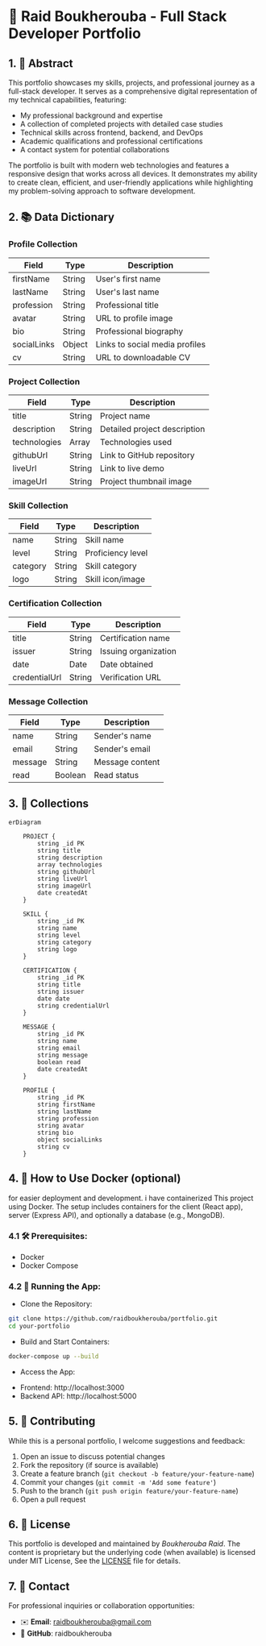 # 🚀 Raid Boukherouba - Full Stack Developer Portfolio

## 1. 📄 Abstract

This portfolio showcases my skills, projects, and professional journey as a full-stack developer. It serves as a comprehensive digital representation of my technical capabilities, featuring:

* My professional background and expertise
* A collection of completed projects with detailed case studies
* Technical skills across frontend, backend, and DevOps
* Academic qualifications and professional certifications
* A contact system for potential collaborations

The portfolio is built with modern web technologies and features a responsive design that works across all devices. It demonstrates my ability to create clean, efficient, and user-friendly applications while highlighting my problem-solving approach to software development.

## 2. 📚 Data Dictionary

### Profile Collection
| Field | Type | Description |
|-------|------|-------------|
| firstName | String | User's first name |
| lastName | String | User's last name |
| profession | String | Professional title |
| avatar | String | URL to profile image |
| bio | String | Professional biography |
| socialLinks | Object | Links to social media profiles |
| cv | String | URL to downloadable CV |

### Project Collection
| Field | Type | Description |
|-------|------|-------------|
| title | String | Project name |
| description | String | Detailed project description |
| technologies | Array | Technologies used |
| githubUrl | String | Link to GitHub repository |
| liveUrl | String | Link to live demo |
| imageUrl | String | Project thumbnail image |

### Skill Collection
| Field | Type | Description |
|-------|------|-------------|
| name | String | Skill name |
| level | String | Proficiency level |
| category | String | Skill category |
| logo | String | Skill icon/image |

### Certification Collection
| Field | Type | Description |
|-------|------|-------------|
| title | String | Certification name |
| issuer | String | Issuing organization |
| date | Date | Date obtained |
| credentialUrl | String | Verification URL |

### Message Collection
| Field | Type | Description |
|-------|------|-------------|
| name | String | Sender's name |
| email | String | Sender's email |
| message | String | Message content |
| read | Boolean | Read status |

## 3. 🧠 Collections

```mermaid
erDiagram
    
    PROJECT {
        string _id PK
        string title
        string description
        array technologies
        string githubUrl
        string liveUrl
        string imageUrl
        date createdAt
    }
    
    SKILL {
        string _id PK
        string name
        string level
        string category
        string logo
    }
    
    CERTIFICATION {
        string _id PK
        string title
        string issuer
        date date
        string credentialUrl
    }
    
    MESSAGE {
        string _id PK
        string name
        string email
        string message
        boolean read
        date createdAt
    }
    
    PROFILE {
        string _id PK
        string firstName
        string lastName
        string profession
        string avatar
        string bio
        object socialLinks
        string cv
    }
```

## 4. 🐳 How to Use Docker (optional)

for easier deployment and development. i have containerized This project using Docker. The setup includes containers for the client (React app), server (Express API), and optionally a database (e.g., MongoDB).

### 4.1 🛠️ Prerequisites:
- Docker
- Docker Compose

### 4.2 🚀 Running the App:
- Clone the Repository:
```bash
git clone https://github.com/raidboukherouba/portfolio.git
cd your-portfolio
```
- Build and Start Containers:
```bash
docker-compose up --build
```

- Access the App:
* Frontend: http://localhost:3000
* Backend API: http://localhost:5000

## 5. 🤝 Contributing

While this is a personal portfolio, I welcome suggestions and feedback:

1. Open an issue to discuss potential changes
2. Fork the repository (if source is available)
3. Create a feature branch (`git checkout -b feature/your-feature-name`)
4. Commit your changes (`git commit -m 'Add some feature'`)
5. Push to the branch (`git push origin feature/your-feature-name`)
6. Open a pull request

## 6. 📜 License

This portfolio is developed and maintained by *Boukherouba Raid*. The content is proprietary but the underlying code (when available) is licensed under MIT License, See the [LICENSE](./LICENSE) file for details.

## 7. 📧 Contact

For professional inquiries or collaboration opportunities:
- ✉️ **Email**: raidboukherouba@gmail.com
- 🐙 **GitHub**: raidboukherouba